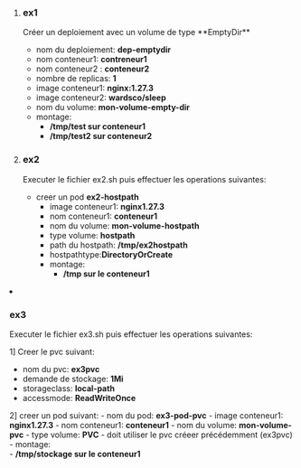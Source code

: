 <ol>
  <li><h3>ex1</h3></li>
Créer un deploiement avec un volume de type **EmptyDir**

- nom du deploiement: **dep-emptydir**
- nom conteneur1: **contreneur1**
- nom conteneur2 : **conteneur2**
- nombre de replicas: **1**
- image conteneur1:  **nginx:1.27.3**
- image conteneur2:   **wardsco/sleep**
- nom du volume: **mon-volume-empty-dir**
- montage: 
    - **/tmp/test sur conteneur1**
    - **/tmp/test2  sur conteneur2**

 <li><h3> ex2 </h3></li>
Executer le fichier ex2.sh puis effectuer les operations suivantes:  

- creer un pod **ex2-hostpath**
    - image  conteneur1:  **nginx1.27.3**
    - nom conteneur1: **conteneur1**
    - nom du volume: **mon-volume-hostpath**
    - type volume:  **hostpath**
    - path du hostpath: **/tmp/ex2hostpath**
    - hostpathtype:**DirectoryOrCreate**
    - montage:  
        -   **/tmp sur le conteneur1**
</ol>

 <li><h3> ex3 </h3></li>
Executer le fichier ex3.sh puis effectuer les operations suivantes:  


1] Creer le pvc suivant: 
- nom du pvc: **ex3pvc**
- demande de stockage: **1Mi**
- storageclass:  **local-path**
- accessmode:  **ReadWriteOnce**

2] creer un pod  suivant: 
    - nom du pod: **ex3-pod-pvc**
    - image  conteneur1:  **nginx1.27.3**
    - nom conteneur1: **conteneur1**
    - nom du volume: **mon-volume-pvc**
    - type volume:  **PVC**
    - doit utiliser le pvc créeer précédemment (ex3pvc) 
    - montage:  
        -   **/tmp/stockage sur le conteneur1**
</ol>